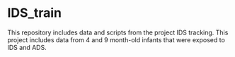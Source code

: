 # IDS_train
This repository includes data and scripts from the project IDS tracking.
This project includes data from 4 and 9 month-old infants that were exposed to IDS and ADS. 
